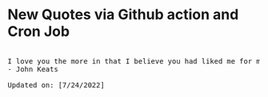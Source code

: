 # New Quotes via Github action and Cron Job

<pre>
<!-- #quote -->
I love you the more in that I believe you had liked me for my own sake and for nothing else.
- John Keats

Updated on: [7/24/2022]
<!-- #quoteEnd -->
</pre>
